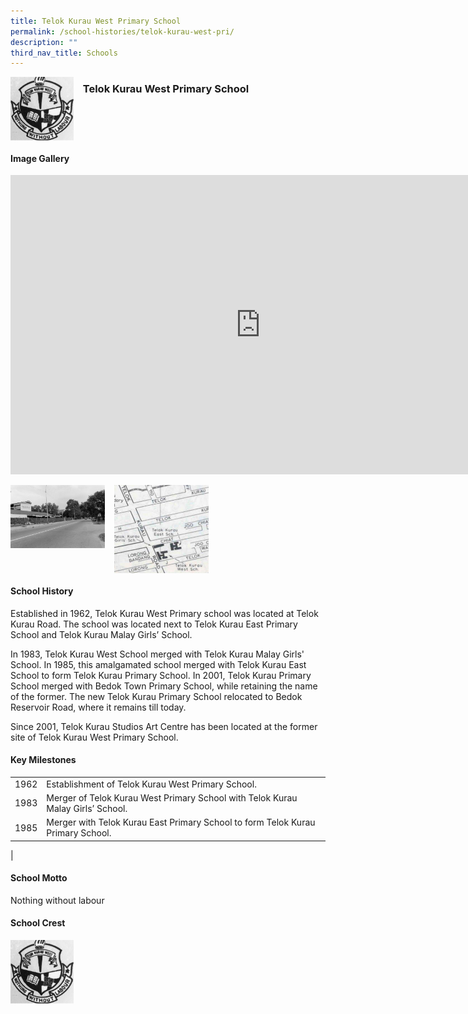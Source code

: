 ```yaml
---
title: Telok Kurau West Primary School
permalink: /school-histories/telok-kurau-west-pri/
description: ""
third_nav_title: Schools
---
```

<img align="left" style="width:20%;margin-right:15px;" src="/images/telokkurauwestpri1.png">

### **Telok Kurau West Primary School**

<br clear="left">

#### **Image Gallery**
<iframe src="https://docs.google.com/presentation/d/e/2PACX-1vRuRf9sjdWhzPzMOsvlduFCFsZB6EQbAqpLOAfgzIXeivu1ruSxllwfqPAlALgyAfGthekUQOqusOsq/embed?start=false&amp;loop=true&amp;delayms=5000" frameborder="0" width="800" height="479" allowfullscreen="true"></iframe>

<p><a href="https://d1yxymztqoj7qn.amplifyapp.com/images/telokkurauwestpri2.jpg">  
<img align="left" style="width:30%;margin-right:15px;" src="/images/telokkurauwestpri2.jpg">
</a></p>

<p><a href="https://d1yxymztqoj7qn.amplifyapp.com/images/telokkurauwestpri3.jpg">  
<img align="left" style="width:30%;margin-right:15px;" src="/images/telokkurauwestpri3.jpg">
</a></p>

<br clear="left">

#### **School History**
Established in 1962, Telok Kurau West Primary school was located at Telok Kurau Road. The school was located next to Telok Kurau East Primary School and Telok Kurau Malay Girls’ School.  
  
In 1983, Telok Kurau West School merged with Telok Kurau Malay Girls' School. In 1985, this amalgamated school merged with Telok Kurau East School to form Telok Kurau Primary School. In 2001, Telok Kurau Primary School merged with Bedok Town Primary School, while retaining the name of the former. The new Telok Kurau Primary School relocated to Bedok Reservoir Road, where it remains till today.  
  
Since 2001, Telok Kurau Studios Art Centre has been located at the former site of Telok Kurau West Primary School.

#### **Key Milestones**

|  |  |
|:---:|---|
| 1962 | Establishment of Telok Kurau West Primary School. |
| 1983 | Merger of Telok Kurau West Primary School with Telok Kurau Malay Girls’ School. |
| 1985 | Merger with Telok Kurau East Primary School to form Telok Kurau Primary School. |
|

#### **School Motto**
Nothing without labour

#### **School Crest**
<img align="left" style="width:20%;margin-right:15px;" src="/images/telokkurauwestpri1.png">


<br clear="left">
